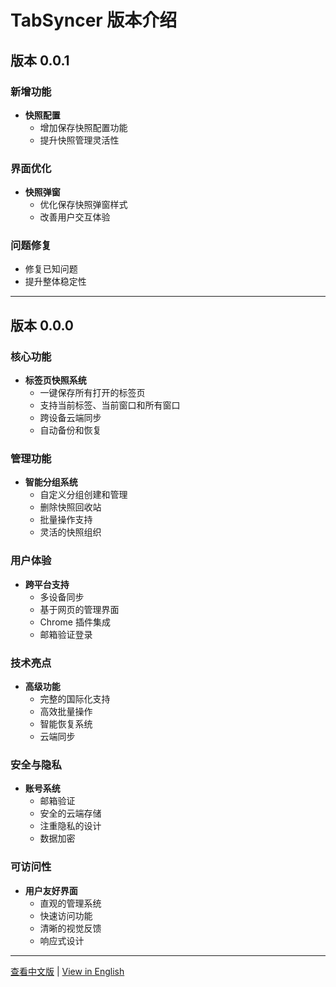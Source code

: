 # TabSyncer 版本介绍

## 版本 0.0.1
### 新增功能
- **快照配置**
  - 增加保存快照配置功能
  - 提升快照管理灵活性

### 界面优化
- **快照弹窗**
  - 优化保存快照弹窗样式
  - 改善用户交互体验

### 问题修复
- 修复已知问题
- 提升整体稳定性

---

## 版本 0.0.0

### 核心功能
- **标签页快照系统**
  - 一键保存所有打开的标签页
  - 支持当前标签、当前窗口和所有窗口
  - 跨设备云端同步
  - 自动备份和恢复

### 管理功能
- **智能分组系统**
  - 自定义分组创建和管理
  - 删除快照回收站
  - 批量操作支持
  - 灵活的快照组织

### 用户体验
- **跨平台支持**
  - 多设备同步
  - 基于网页的管理界面
  - Chrome 插件集成
  - 邮箱验证登录

### 技术亮点
- **高级功能**
  - 完整的国际化支持
  - 高效批量操作
  - 智能恢复系统
  - 云端同步

### 安全与隐私
- **账号系统**
  - 邮箱验证
  - 安全的云端存储
  - 注重隐私的设计
  - 数据加密

### 可访问性
- **用户友好界面**
  - 直观的管理系统
  - 快速访问功能
  - 清晰的视觉反馈
  - 响应式设计

---

[查看中文版](VERSION.zh.md) | [View in English](VERSION.md) 